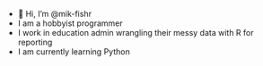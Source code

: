 - 👋 Hi, I’m @mik-fishr
- I am a hobbyist programmer
- I work in education admin wrangling their messy data with R for reporting
- I am currently learning Python
<!---
mik-fishr/mik-fishr is a ✨ special ✨ repository because its `README.md` (this file) appears on your GitHub profile.
You can click the Preview link to take a look at your changes.
--->
